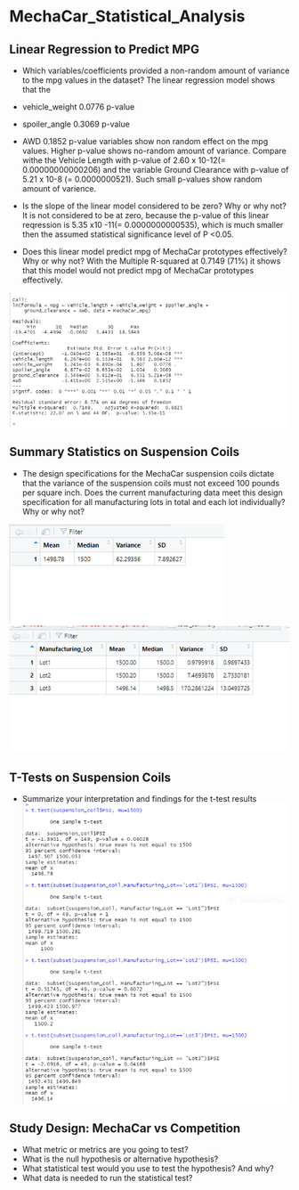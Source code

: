 # MechaCar_Statistical_Analysis

## Linear Regression to Predict MPG
* Which variables/coefficients provided a non-random amount of variance to the mpg values in the dataset?
The linear regression model shows that the 

* vehicle_weight 0.0776 p-value
* spoiler_angle 0.3069 p-value
* AWD 0.1852 p-value
variables show non random effect on the mpg values. Higher p-value shows no-random amount of variance. Compare withe the Vehicle Length with p-value of 2.60 x 10-12(= 0.00000000000206) and the variable Ground Clearance with p-value of 5.21 x 10-8 (= 0.0000000521). Such small p-values show random amount of varience.

* Is the slope of the linear model considered to be zero? Why or why not?
It is not considered to be at zero, because the p-value of this linear reqression is 5.35 x10 -11(= 0.0000000000535), which is much smaller then the assumed statistical significance level of P <0.05.

* Does this linear model predict mpg of MechaCar prototypes effectively? Why or why not?
With the Multiple R-squared at 0.7149 (71%) it shows that this model would not predict mpg of MechaCar prototypes effectively.  

![](images/delivarable1.PNG)
 
## Summary Statistics on Suspension Coils
* The design specifications for the MechaCar suspension coils dictate that the variance of the suspension coils must not exceed 100 pounds per square inch. Does the current manufacturing data meet this design specification for all manufacturing lots in total and each lot individually? Why or why not?

![](images/delivarable2totalsummary.PNG)
![](images/delivarable2lotsummary.PNG)

## T-Tests on Suspension Coils
* Summarize your interpretation and findings for the t-test results
![](images/delivarable3.PNG)


## Study Design: MechaCar vs Competition
* What metric or metrics are you going to test?
* What is the null hypothesis or alternative hypothesis?
* What statistical test would you use to test the hypothesis? And why?
* What data is needed to run the statistical test?
